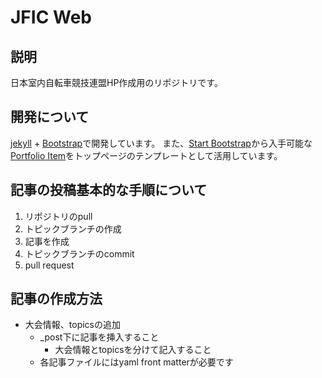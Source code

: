 # JFIC Web

## 説明

日本室内自転車競技連盟HP作成用のリポジトリです。

## 開発について

[jekyll] + [Bootstrap]で開発しています。
また、[Start Bootstrap]から入手可能な
[Portfolio Item]をトップページのテンプレートとして活用しています。


## 記事の投稿基本的な手順について

1.  リポジトリのpull
2.  トピックブランチの作成
3.  記事を作成
4.  トピックブランチのcommit
5.  pull request

## 記事の作成方法

-   大会情報、topicsの追加
    -   \_post下に記事を挿入すること
        -  大会情報とtopicsを分けて記入すること 
    -   各記事ファイルにはyaml front matterが必要です

[jekyll]:http://jekyllrb.com/
[Portfolio Item]:http://startbootstrap.com/template-overviews/portfolio-item/
[Bootstrap]:http://getbootstrap.com/
[Start Bootstrap]:http://startbootstrap.com/

